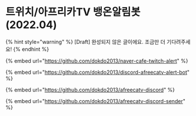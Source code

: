 # 트위치/아프리카TV 뱅온알림봇 (2022.04)

{% hint style="warning" %}
\[Draft] 완성되지 않은 글이에요. 조금만 더 기다려주세요!
{% endhint %}



{% embed url="https://github.com/dokdo2013/naver-cafe-twitch-alert" %}

{% embed url="https://github.com/dokdo2013/discord-afreecatv-alert-bot" %}

{% embed url="https://github.com/dokdo2013/afreecatv-discord" %}

{% embed url="https://github.com/dokdo2013/afreecatv-discord-sender" %}
